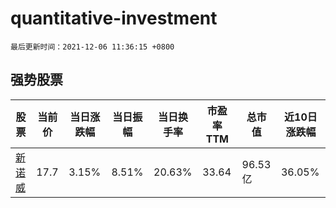 # quantitative-investment

`最后更新时间：2021-12-06 11:36:15 +0800`

## 强势股票

|股票|当前价|当日涨跌幅|当日振幅|当日换手率|市盈率TTM|总市值|近10日涨跌幅|
|----|----|----|----|----|----|----|----|
|[新诺威](https://xueqiu.com/S/SZ300765)|17.7|3.15%|8.51%|20.63%|33.64|96.53亿|36.05%|

